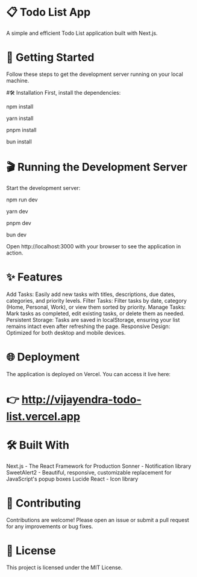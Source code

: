 # 📋 Todo List App
A simple and efficient Todo List application built with Next.js.

# 🚀 Getting Started
Follow these steps to get the development server running on your local machine.

#🛠 Installation
First, install the dependencies:

npm install

yarn install

pnpm install

bun install

# 🎬 Running the Development Server
Start the development server:

npm run dev

yarn dev

pnpm dev

bun dev

Open http://localhost:3000 with your browser to see the application in action.

# ✨ Features
Add Tasks: Easily add new tasks with titles, descriptions, due dates, categories, and priority levels.
Filter Tasks: Filter tasks by date, category (Home, Personal, Work), or view them sorted by priority.
Manage Tasks: Mark tasks as completed, edit existing tasks, or delete them as needed.
Persistent Storage: Tasks are saved in localStorage, ensuring your list remains intact even after refreshing the page.
Responsive Design: Optimized for both desktop and mobile devices.

# 🌐 Deployment
The application is deployed on Vercel. You can access it live here:

# 👉 http://vijayendra-todo-list.vercel.app

# 🛠️ Built With
Next.js - The React Framework for Production
Sonner - Notification library
SweetAlert2 - Beautiful, responsive, customizable replacement for JavaScript's popup boxes
Lucide React - Icon library
# 🤝 Contributing
Contributions are welcome! Please open an issue or submit a pull request for any improvements or bug fixes.

# 📄 License
This project is licensed under the MIT License.
